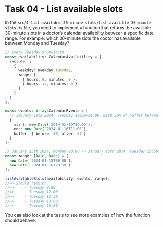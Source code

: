 # Task 04 - List available slots

In the `src/4-list-available-30-minute-slots/list-available-30-minute-slots.ts` file, you need to implement a function that returns the available 30-minute slots in a doctor's calendar availability between a specific date range. For example: which 30-minute slots the doctor has available between Monday and Tuesday?

```ts
// Every Tuesday 9:00—14:00
const availability: CalendarAvailability = {
  include: [
    {
      weekday: Weekday.tuesday,
      range: [
        { hours: 9, minutes: 0 },
        { hours: 14, minutes: 0 }
      ]
    }
  ]
};

const events: Array<CalendarEvent> = [
  // January 16th 2024, Tuesday 10:00—11:00, with 30m of buffer before and 60m of buffer after
  {
    start: new Date(`2024-01-16T10:00`),
    end: new Date(`2024-01-16T11:00`),
    buffer: { before: 30, after: 60 }
  }
];

// January 15th 2024, Monday 00:00 -> January 16th 2024, Tuesday 23:59
const range: [Date, Date] = [
  new Date(`2024-01-15T00:00`),
  new Date(`2024-01-16T23:59`)
];

listAvailableSlots(availability, events, range);
//=> Should return:
//=>     - Tuesday 9:00
//=>     - Tuesday 12:00
//=>     - Tuesday 12:30
//=>     - Tuesday 13:00
//=>     - Tuesday 13:30
```

You can also look at the tests to see more examples of how the function should behave.
